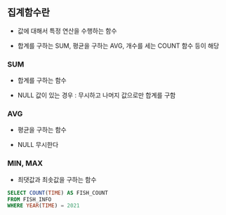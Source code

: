 ## 집계함수란

- 값에 대해서 특정 연산을 수행하는 함수

- 합계를 구하는 SUM, 평균을 구하는 AVG, 개수를 세는 COUNT 함수 등이 해당

### SUM

- 합계를 구하는 함수

- NULL 값이 있는 경우 : 무시하고 나머지 값으로만 합계를 구함

### AVG

- 평균을 구하는 함수

- NULL 무시한다

### MIN, MAX

- 최댓값과 최솟값을 구하는 함수


```sql
SELECT COUNT(TIME) AS FISH_COUNT
FROM FISH_INFO
WHERE YEAR(TIME) = 2021
```
